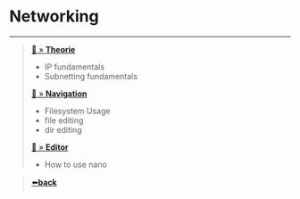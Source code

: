 # Networking

---

>[📄 » **Theorie**](Networking_Adressen_Theorie.md)
>   - IP fundamentals
>   - Subnetting fundamentals
>
> [📄 » **Navigation**](Linux_Filesystem_Navigation.md)
>   - Filesystem Usage
>   - file editing
>   - dir editing
>
> [📄 » **Editor**](Linux_Terminal_editor.md)
> - How to use nano

>[⬅️**back**](../README.md)